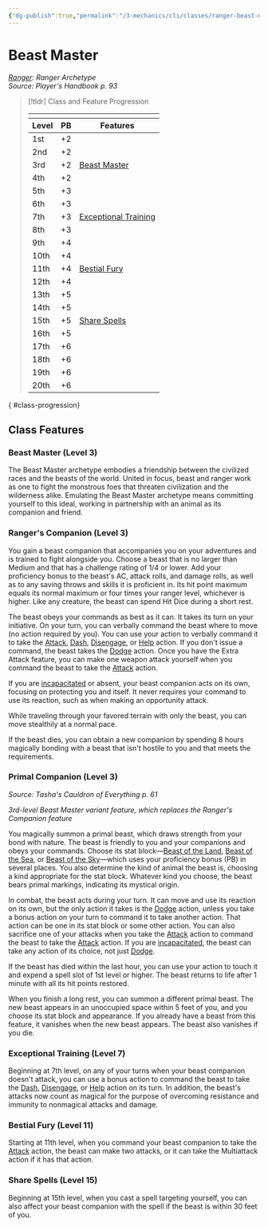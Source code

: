 ```yaml
---
{"dg-publish":true,"permalink":"/3-mechanics/cli/classes/ranger-beast-master/","tags":["ttrpg-cli/compendium/src/5e/phb","ttrpg-cli/subclass/ranger/beast-master"],"noteIcon":""}
---
```


# Beast Master
*[Ranger](./ranger.md): Ranger Archetype*  
*Source: Player's Handbook p. 93*  

> [!tldr] Class and Feature Progression
> 
> <table class="class-progression">
> <thead>
> <tr><th colspan='3'></th></tr>
> <tr class="class-progression"><th class"level">Level</th><th class"pb">PB</th><th class"feature">Features</th></tr>
> </thead><tbody>
> <tr class="class-progression"><td class"level">1st</td><td class"pb">+2</td><td class"feature"></td></tr>
> <tr class="class-progression"><td class"level">2nd</td><td class"pb">+2</td><td class"feature"></td></tr>
> <tr class="class-progression"><td class"level">3rd</td><td class"pb">+2</td><td class"feature"><a href='#Beast Master (Level 3)' class='internal-link'>Beast Master</a></td></tr>
> <tr class="class-progression"><td class"level">4th</td><td class"pb">+2</td><td class"feature"></td></tr>
> <tr class="class-progression"><td class"level">5th</td><td class"pb">+3</td><td class"feature"></td></tr>
> <tr class="class-progression"><td class"level">6th</td><td class"pb">+3</td><td class"feature"></td></tr>
> <tr class="class-progression"><td class"level">7th</td><td class"pb">+3</td><td class"feature"><a href='#Exceptional Training (Level 7)' class='internal-link'>Exceptional Training</a></td></tr>
> <tr class="class-progression"><td class"level">8th</td><td class"pb">+3</td><td class"feature"></td></tr>
> <tr class="class-progression"><td class"level">9th</td><td class"pb">+4</td><td class"feature"></td></tr>
> <tr class="class-progression"><td class"level">10th</td><td class"pb">+4</td><td class"feature"></td></tr>
> <tr class="class-progression"><td class"level">11th</td><td class"pb">+4</td><td class"feature"><a href='#Bestial Fury (Level 11)' class='internal-link'>Bestial Fury</a></td></tr>
> <tr class="class-progression"><td class"level">12th</td><td class"pb">+4</td><td class"feature"></td></tr>
> <tr class="class-progression"><td class"level">13th</td><td class"pb">+5</td><td class"feature"></td></tr>
> <tr class="class-progression"><td class"level">14th</td><td class"pb">+5</td><td class"feature"></td></tr>
> <tr class="class-progression"><td class"level">15th</td><td class"pb">+5</td><td class"feature"><a href='#Share Spells (Level 15)' class='internal-link'>Share Spells</a></td></tr>
> <tr class="class-progression"><td class"level">16th</td><td class"pb">+5</td><td class"feature"></td></tr>
> <tr class="class-progression"><td class"level">17th</td><td class"pb">+6</td><td class"feature"></td></tr>
> <tr class="class-progression"><td class"level">18th</td><td class"pb">+6</td><td class"feature"></td></tr>
> <tr class="class-progression"><td class"level">19th</td><td class"pb">+6</td><td class"feature"></td></tr>
> <tr class="class-progression"><td class"level">20th</td><td class"pb">+6</td><td class"feature"></td></tr>
> </tbody></table>
{ #class-progression}




## Class Features

### Beast Master (Level 3)

The Beast Master archetype embodies a friendship between the civilized races and the beasts of the world. United in focus, beast and ranger work as one to fight the monstrous foes that threaten civilization and the wilderness alike. Emulating the Beast Master archetype means committing yourself to this ideal, working in partnership with an animal as its companion and friend.

### Ranger's Companion (Level 3)

You gain a beast companion that accompanies you on your adventures and is trained to fight alongside you. Choose a beast that is no larger than Medium and that has a challenge rating of 1/4 or lower. Add your proficiency bonus to the beast's AC, attack rolls, and damage rolls, as well as to any saving throws and skills it is proficient in. Its hit point maximum equals its normal maximum or four times your ranger level, whichever is higher. Like any creature, the beast can spend Hit Dice during a short rest.

The beast obeys your commands as best as it can. It takes its turn on your initiative. On your turn, you can verbally command the beast where to move (no action required by you). You can use your action to verbally command it to take the [Attack](3-Mechanics/CLI/rules/actions.md#Attack), [Dash](3-Mechanics/CLI/rules/actions.md#Dash), [Disengage](3-Mechanics/CLI/rules/actions.md#Disengage), or [Help](3-Mechanics/CLI/rules/actions.md#Help) action. If you don't issue a command, the beast takes the [Dodge](3-Mechanics/CLI/rules/actions.md#Dodge) action. Once you have the Extra Attack feature, you can make one weapon attack yourself when you command the beast to take the [Attack](3-Mechanics/CLI/rules/actions.md#Attack) action.

If you are [incapacitated](3-Mechanics/CLI/rules/conditions.md#Incapacitated) or absent, your beast companion acts on its own, focusing on protecting you and itself. It never requires your command to use its reaction, such as when making an opportunity attack.

While traveling through your favored terrain with only the beast, you can move stealthily at a normal pace.

If the beast dies, you can obtain a new companion by spending 8 hours magically bonding with a beast that isn't hostile to you and that meets the requirements.

### Primal Companion (Level 3)
_Source: Tasha's Cauldron of Everything p. 61_

*3rd-level Beast Master variant feature, which replaces the Ranger's Companion feature*

You magically summon a primal beast, which draws strength from your bond with nature. The beast is friendly to you and your companions and obeys your commands. Choose its stat block—[Beast of the Land](3-Mechanics/CLI/bestiary/beast/beast-of-the-land-tce.md), [Beast of the Sea](3-Mechanics/CLI/bestiary/beast/beast-of-the-sea-tce.md), or [Beast of the Sky](3-Mechanics/CLI/bestiary/beast/beast-of-the-sky-tce.md)—which uses your proficiency bonus (PB) in several places. You also determine the kind of animal the beast is, choosing a kind appropriate for the stat block. Whatever kind you choose, the beast bears primal markings, indicating its mystical origin.

In combat, the beast acts during your turn. It can move and use its reaction on its own, but the only action it takes is the [Dodge](3-Mechanics/CLI/rules/actions.md#Dodge) action, unless you take a bonus action on your turn to command it to take another action. That action can be one in its stat block or some other action. You can also sacrifice one of your attacks when you take the [Attack](3-Mechanics/CLI/rules/actions.md#Attack) action to command the beast to take the [Attack](3-Mechanics/CLI/rules/actions.md#Attack) action. If you are [incapacitated](3-Mechanics/CLI/rules/conditions.md#Incapacitated), the beast can take any action of its choice, not just [Dodge](3-Mechanics/CLI/rules/actions.md#Dodge).

If the beast has died within the last hour, you can use your action to touch it and expend a spell slot of 1st level or higher. The beast returns to life after 1 minute with all its hit points restored.

When you finish a long rest, you can summon a different primal beast. The new beast appears in an unoccupied space within 5 feet of you, and you choose its stat block and appearance. If you already have a beast from this feature, it vanishes when the new beast appears. The beast also vanishes if you die.

### Exceptional Training (Level 7)

Beginning at 7th level, on any of your turns when your beast companion doesn't attack, you can use a bonus action to command the beast to take the [Dash](3-Mechanics/CLI/rules/actions.md#Dash), [Disengage](3-Mechanics/CLI/rules/actions.md#Disengage), or [Help](3-Mechanics/CLI/rules/actions.md#Help) action on its turn. In addition, the beast's attacks now count as magical for the purpose of overcoming resistance and immunity to nonmagical attacks and damage.

### Bestial Fury (Level 11)

Starting at 11th level, when you command your beast companion to take the [Attack](3-Mechanics/CLI/rules/actions.md#Attack) action, the beast can make two attacks, or it can take the Multiattack action if it has that action.

### Share Spells (Level 15)

Beginning at 15th level, when you cast a spell targeting yourself, you can also affect your beast companion with the spell if the beast is within 30 feet of you.